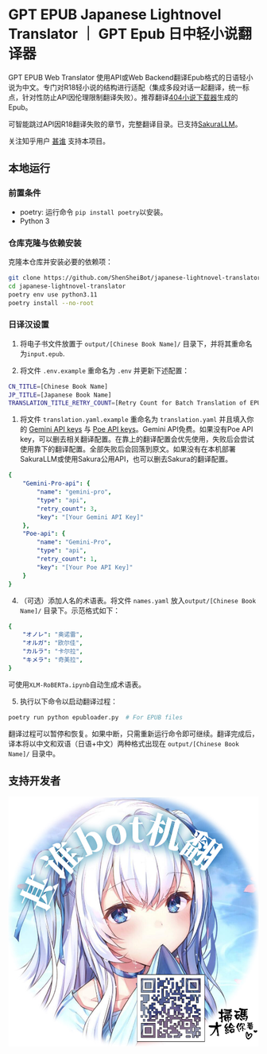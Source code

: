 # GPT EPUB Japanese Lightnovel Translator ｜ GPT Epub 日中轻小说翻译器


GPT EPUB Web Translator 使用API或Web Backend翻译Epub格式的日语轻小说为中文。专门对R18轻小说的结构进行适配（集成多段对话一起翻译，统一标点，针对性防止API因伦理限制翻译失败）。推荐翻译[404小说下载器](https://github.com/404-novel-project/novel-downloader)生成的Epub。

可智能跳过API因R18翻译失败的章节，完整翻译目录。已支持[SakuraLLM](https://github.com/SakuraLLM/Sakura-13B-Galgame/)。

关注知乎用户 [甚谁](https://www.zhihu.com/people/sakuraayane_justice) 支持本项目。

## 本地运行

### 前置条件
- poetry: 运行命令 `pip install poetry`以安装。
- Python 3

### 仓库克隆与依赖安装

克隆本仓库并安装必要的依赖项：

```bash
git clone https://github.com/ShenSheiBot/japanese-lightnovel-translator.git
cd japanese-lightnovel-translator
poetry env use python3.11
poetry install --no-root
```

### 日译汉设置

1. 将电子书文件放置于 `output/[Chinese Book Name]/` 目录下，并将其重命名为`input.epub`.

2. 将文件 `.env.example` 重命名为 `.env` 并更新下述配置：

```bash
CN_TITLE=[Chinese Book Name]
JP_TITLE=[Japanese Book Name]
TRANSLATION_TITLE_RETRY_COUNT=[Retry Count for Batch Translation of EPUB Titles]
```

1. 将文件 `translation.yaml.example` 重命名为 `translation.yaml` 并且填入你的 [Gemini API keys](https://aistudio.google.com/app/u/0/apikey?pli=1) 与 [Poe API keys](https://poe.com/api_key)。Gemini API免费。如果没有Poe API key，可以删去相关翻译配置。在靠上的翻译配置会优先使用，失败后会尝试使用靠下的翻译配置。全部失败后会回落到原文。如果没有在本机部署SakuraLLM或使用Sakura公用API，也可以删去Sakura的翻译配置。

```yaml
{
    "Gemini-Pro-api": {
        "name": "gemini-pro",
        "type": "api",
        "retry_count": 3,
        "key": "[Your Gemini API Key]"
    },
    "Poe-api": {
        "name": "Gemini-Pro",
        "type": "api",
        "retry_count": 1,
        "key": "[Your Poe API Key]"
    }
}
```

4. （可选）添加人名的术语表。将文件 `names.yaml` 放入`output/[Chinese Book Name]/` 目录下。示范格式如下：
```yaml
{
    "オノレ": "奥诺雷",
    "オルガ": "欧尔佳",
    "カルラ": "卡尔拉",
    "キメラ": "奇美拉",
}
```
可使用`XLM-RoBERTa.ipynb`自动生成术语表。

5. 执行以下命令以启动翻译过程：


```bash
poetry run python epubloader.py  # For EPUB files
```

翻译过程可以暂停和恢复。如果中断，只需重新运行命令即可继续。翻译完成后，译本将以中文和双语（日语+中文）两种格式出现在  `output/[Chinese Book Name]/` 目录中。

## 支持开发者

![](ad.jpg)